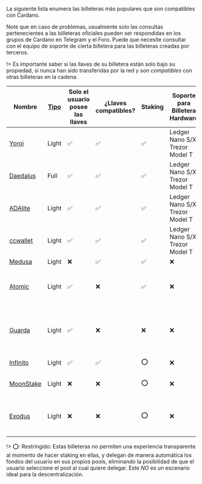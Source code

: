 
La siguiente lista enumera las billeteras más populares que son compatibles con Cardano.

Note que en caso de problemas, usualmente solo las consultas pertenecientes a las billeteras oficiales pueden ser respondidas en los grupos de Cardano en Telegram y el Foro. Puede que necesite consultar con el equipo de soporte de cierta billetera para las billeteras creadas por terceros.

!> Es importante saber si las llaves de su billetera están solo bajo su propiedad, si nunca han sido transferidas por la red y son _compatibles_ con otras billeteras en la cadena.

|Nombre    |[Tipo][1]|Solo el usuario posee las llaves |¿Llaves compatibles? |Staking |Soporte para Billetera Hardware |Open Source |Creador |Plataformas |
|----------|---------|---------------------------------|---------------------|--------|--------------------------------|------------|--------|------------|
|[Yoroi]    |Light    |✅                |✅          |✅     |Ledger Nano S/X, Trezor Model T|[✅](https://github.com/emurgo/yoroi-frontend)|[Emurgo](https://emurgo.io)|Chromium Extension, Android, IPhone| 
|[Daedalus] |Full     |✅                |✅          |✅     |Ledger Nano S/X, Trezor Model T|[✅](https://github.com/input-output-hk/daedalus)|[IOG](https://iohk.io)|Windows, MacOS, Linux|
|[ADAlite]  |Light    |✅                |✅          |✅     |Ledger Nano S/X, Trezor Model T|[✅](https://github.com/vacuumlabs/adalite)|[VacuumLabs](https://www.vacuumlabs.com/)|Web|
|[ccwallet] |Light    |✅                |✅          |✅     |Ledger Nano S/X, Trezor Model T|❌|[Tastenkunst](https://tastenkunst.com/)|Web|
|[Medusa]   |Light    |❌                |✅          |✅     |❌          |❌      |[Denis Kalinin](https://t.me/Fell_x27) | Web |
|[Atomic]   |Light    |✅                |❌          |✅     |❌          |❌      |[Atomic]                               |Windows, MacOS, Linux, Android, IPhone |
|[Guarda]   |Light    |✅                |❌          |❌     |❌          |❌      |[Guarda]                               |Chromium extension, Web, Windows, Android, IPhone|
|[Infinito] |Light    |✅                |✅          |⭕     |❌          |[❌](https://github.com/infinityblockchainlabs) |[Infinito]|Android, Iphone|
|[MoonStake]|Light    |❌                |❌          |⭕     |❌          |❌|[MoonStake]  |Web, Android, IPhone           |
|[Exodus]   |Light    |❌                |❌          |⭕     |❌          |❌|[Exodus]     |Windows, MacOS, Linux, Android, IPhone|


!> ⭕: Restringido: Estas billeteras no permiten una experiencia transparente al momento de hacer staking en ellas, y delegan de manera automática los fondos del usuario en sus propios pools, eliminando la posibilidad de que el usuario seleccione el pool al cual quiere delegar. Este *NO* es un escenario ideal para la descentralización.

[1]: es/Wallets/types.md#software-wallets
[Daedalus]: https://daedaluswallet.io
[Yoroi]: https://yoroi-wallet.com
[ADAlite]: https://www.adalite.io
[ccwallet]: https://ccwallet.io
[Medusa]: https://adawallet.io/
[Atomic]: https://atomicwallet.io/
[Guarda]: https://guarda.com
[Exodus]: https://www.exodus.io/
[Infinito]: https://www.infinitowallet.io
[MoonStake]: https://moonstake.io/
